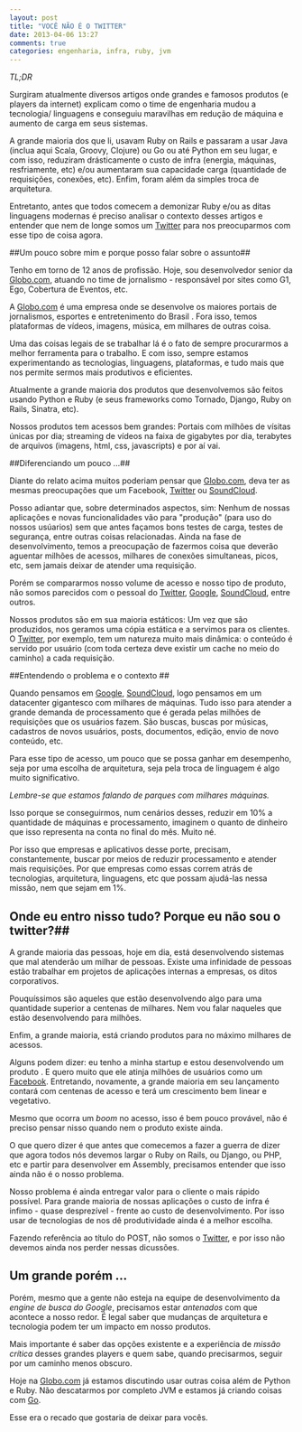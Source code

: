 ```yaml
---
layout: post
title: "VOCÊ NÃO É O TWITTER"
date: 2013-04-06 13:27
comments: true
categories: engenharia, infra, ruby, jvm
---
```


*TL;DR*

Surgiram atualmente diversos artigos onde grandes e famosos produtos (e players da internet) explicam como o time de engenharia mudou a tecnologia/ linguagens e conseguiu maravilhas em redução de máquina e aumento de carga em seus sistemas. 

A grande maioria dos que li, usavam Ruby on Rails e passaram a usar Java (inclua aqui Scala, Groovy, Clojure) ou Go ou até Python em seu lugar, e com isso, reduziram drásticamente o custo de infra (energia, máquinas, resfriamente, etc) e/ou aumentaram sua capacidade carga (quantidade de requisições, conexões, etc). Enfim, foram além da simples troca de arquitetura.

Entretanto, antes que todos comecem a demonizar Ruby e/ou as ditas linguagens modernas é preciso analisar o contexto desses artigos e entender que nem de longe somos um [Twitter][4] para nos preocuparmos com esse tipo de coisa agora.


##Um pouco sobre mim e porque posso falar sobre o assunto##

Tenho em torno de 12 anos de profissão. Hoje, sou desenvolvedor senior da [Globo.com][1], atuando no time de jornalismo - responsável por sites como G1, Ego, Cobertura de Eventos, etc.

A [Globo.com][1] é uma empresa onde se desenvolve os maiores portais de jornalismos, esportes e entretenimento do Brasil . Fora isso, temos plataformas de vídeos, imagens, música, em milhares de outras coisa. 

Uma das coisas legais de se trabalhar lá é o fato de sempre procurarmos a melhor ferramenta para o trabalho. E com isso, sempre estamos experimentando  as tecnologias, linguagens, plataformas, e tudo mais que nos permite sermos mais produtivos e eficientes.

Atualmente a grande maioria dos produtos que desenvolvemos são feitos usando Python e Ruby (e seus frameworks como Tornado, Django, Ruby on Rails, Sinatra, etc).

Nossos produtos tem acessos bem grandes: Portais com milhões de vísitas únicas por dia; streaming de vídeos na faixa de gigabytes por dia, terabytes de arquivos (imagens, html, css, javascripts) e por aí vai. 


##Diferenciando um pouco ...##

Diante do relato acima muitos poderiam pensar que [Globo.com][1], deva ter as mesmas preocupações que um Facebook, [Twitter][4] ou [SoundCloud][2]. 

Posso adiantar que, sobre determinados aspectos, sim: Nenhum de nossas aplicações e novas funcionalidades vão para "produção" (para uso do nossos usúarios) sem que antes façamos bons testes de carga, testes de segurança, entre outras coisas relacionadas. Ainda na fase de desenvolvimento, temos a preocupação de fazermos coisa que deverão aguentar milhões de acessos, milhares de conexões simultaneas, picos, etc, sem jamais deixar de atender uma requisição. 

Porém se compararmos nosso volume de acesso e nosso tipo de produto, não somos parecidos com o pessoal do [Twitter][4], [Google][3], [SoundCloud][2], entre outros. 

Nossos produtos são em sua maioria estáticos: Um vez que são produzidos, nos geramos uma cópia estática e a servimos para os clientes. O [Twitter][4], por exemplo, tem um natureza muito mais dinâmica: o conteúdo é servido por usuário (com toda certeza deve existir um cache no meio do caminho) a cada requisição.

##Entendendo o problema e o contexto ##

Quando pensamos em [Google][3], [SoundCloud][2], logo pensamos em um datacenter gigantesco com milhares de máquinas. Tudo isso para atender a grande demanda de processamento que é gerada pelas milhões de requisições que os usuários fazem. São buscas, buscas por músicas, cadastros de novos usuários, posts, documentos, edição, envio de novo conteúdo, etc.

Para esse tipo de acesso, um pouco que se possa ganhar em desempenho, seja por uma escolha de arquitetura, seja pela troca de linguagem é algo muito significativo. 

_Lembre-se que estamos falando de parques com milhares máquinas._

Isso porque se conseguirmos, num cenários desses, reduzir em 10% a quantidade de máquinas e processamento, imaginem o quanto de dinheiro que isso representa na conta no final do mês. Muito né. 

Por isso que empresas e aplicativos desse porte, precisam, constantemente, buscar por meios de reduzir processamento e atender mais requisições. Por que empresas como essas correm atrás de tecnologias, arquitetura, linguagens, etc que possam ajudá-las nessa missão, nem que sejam em 1%. 


## Onde eu entro nisso tudo? Porque eu não sou o twitter?##

A grande maioria das pessoas, hoje em dia, está desenvolvendo sistemas que mal atenderão um milhar de pessoas. Existe uma infinidade de pessoas estão trabalhar em projetos de aplicações internas a empresas, os ditos corporativos.

Pouquíssimos são aqueles que estão desenvolvendo algo para uma quantidade superior a centenas de milhares. Nem vou falar naqueles que estão desenvolvendo para milhões.

Enfim, a grande maioria, está criando produtos para no máximo milhares de acessos. 

Alguns podem dizer: eu tenho a minha startup e estou desenvolvendo um produto . E quero muito que ele atinja milhões de usuários como um [Facebook][5]. Entretando, novamente, a grande maioria em seu lançamento contará com centenas de acesso e terá um crescimento bem linear e vegetativo. 

Mesmo que ocorra um *boom* no acesso, isso é bem pouco provável, não é preciso pensar nisso quando nem o produto existe ainda. 

O que quero dizer é que antes que comecemos a fazer a guerra de dizer que agora todos nós devemos largar o Ruby on Rails, ou Django, ou PHP, etc e partir para desenvolver em Assembly, precisamos entender que isso ainda não é o nosso problema. 

Nosso problema é ainda entregar valor para o cliente o mais rápido possível. Para grande maioria de nossas aplicações o custo de infra é infimo - quase desprezível - frente ao custo de desenvolvimento. Por isso usar de tecnologias de nos dê produtividade ainda é a melhor escolha. 

Fazendo referência ao título do POST, não somos o [Twitter][4], e por isso não devemos ainda nos perder nessas dicussões.

## Um grande porém ... ##

Porém, mesmo que a gente não esteja na equipe de desenvolvimento da _engine de busca do Google_, precisamos estar *antenados* com que acontece a nosso redor. É legal saber que mudanças de arquitetura e tecnologia podem ter um impacto em nosso produtos. 

Mais importante é saber das opções existente e a experiência de _missão crítica_ desses grandes players e quem sabe, quando precisarmos, seguir por um caminho menos obscuro. 

Hoje na [Globo.com][1] já estamos discutindo usar outras coisa além de Python e Ruby. Não descatarmos por completo JVM e estamos já criando coisas com [Go][6].


Esse era o recado que gostaria de deixar para vocês.


[1]: http://www.globo.com
[2]: http://soundcloud.com
[3]: http://www.google..com
[4]: http://twitter.com
[5]: http://facebook.com
[6]: http://golang.org
